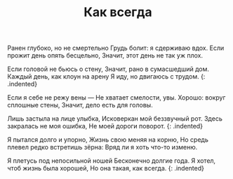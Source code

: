 ﻿---
layout: lyrics
title: Как всегда
description: "Ранен глубоко, но не смертельно, грудь болит: я сдерживаю вдох..."
---

Ранен глубоко, но не смертельно
Грудь болит: я сдерживаю вдох.
Если прожит день опять бесцельно,
Значит, этот день не так уж плох.
 
Если головой не бьюсь о стену,
Значит, рано в сумасшедший дом.
Каждый день, как клоун на арену
Я иду, но двигаюсь с трудом.
{: .indented}
 
Если я себе не режу вены — 
Не хватает смелости, увы.
Хорошо: вокруг сплошные стены,
Значит, дело есть для головы.
 
Лишь застыла на лице улыбка,
Исковеркан мой беззвучный рот.
Здесь закралась не моя ошибка,
Не моей дороги поворот.
{: .indented}

Я пытался долго и упорно,
Жизнь свою меняя на корню,
Но средь плевел редко встретишь зёрна:
Вряд ли я хоть что-то изменю.

Я плетусь под непосильной ношей
Бесконечно долгие года.
Я хотел, чтоб жизнь была хорошей,
Но она такая, как всегда.
{: .indented}
